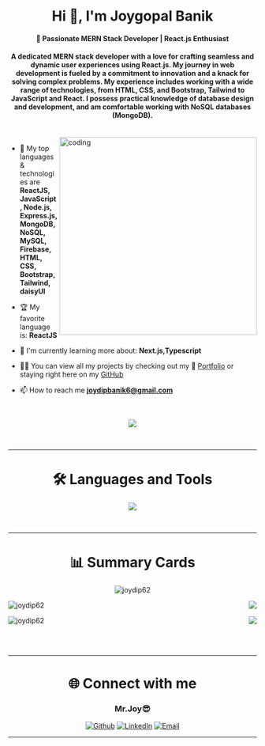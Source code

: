 
<h1 align="center">Hi 👋, I'm Joygopal Banik</h1>
<h4 align="center">
🚀 Passionate MERN Stack Developer | React.js Enthusiast
</h4>
<h4 align="center">	
A dedicated MERN stack developer with a love for crafting seamless and dynamic user experiences using React.js. My journey in web development is fueled by a commitment to innovation and a knack for solving complex problems.
My experience includes working with a wide range of technologies, from HTML, CSS, and Bootstrap, Tailwind to JavaScript and React. I possess practical knowledge of database design and development, and am comfortable working with NoSQL databases (MongoDB). 
</h4>
<br>

<img align="right" alt="coding" width="400" src="https://res.cloudinary.com/di5cg0bcv/image/upload/v1702108619/programmer_cywoh9.gif">

<div align="left">

- 🔧 My top languages & technologies are **ReactJS, JavaScript, Node.js, Express.js, MongoDB, NoSQL, MySQL, Firebase, HTML, CSS, Bootstrap, Tailwind, daisyUI**

- 🏆 My favorite language is: **ReactJS**

- 🌱 I'm currently learning more about: **Next.js,Typescript**

- 👩‍💻 You can view all my projects by checking out my 💼 [Portfolio](https://joydip-portfolio.surge.sh/) or staying right here on my [GitHub](https://github.com/joydip62)

- 📫 How to reach me **joydipbanik6@gmail.com**

</div>
<br>

<p align="center"> 
<img src="https://github-readme-streak-stats.herokuapp.com?user=joydip62&theme=tokyonight&hide_border=true)](https://git.io/streak-stats">
</p>

<br>

---

<h1 align="center">🛠️ Languages and Tools</h1>

<p align="center">
  <a href="https://skillicons.dev">
    <img src="https://skillicons.dev/icons?i=git,github,postman,vscode,figma,html,css,bootstrap,tailwind,js,react,nodejs,express,mongodb,firebase" />
  </a>
</p>

<br/>

---

<h1 align="center">📊 Summary Cards</h1>

<div>
<p align="center"><img src="https://github-profile-summary-cards.vercel.app/api/cards/profile-details?username=joydip62&theme=tokyonight" alt="joydip62" /></p>


<p align="left">
<img src="https://github-profile-summary-cards.vercel.app/api/cards/repos-per-language?username=joydip62&theme=tokyonight" alt="joydip62" />
<img align="right" src="https://github-profile-summary-cards.vercel.app/api/cards/most-commit-language?username=joydip62&theme=tokyonight" />
</p>


<p align="left">
<img src="https://github-profile-summary-cards.vercel.app/api/cards/stats?username=joydip62&theme=tokyonight" alt="joydip62" />
<img align="right" src="https://github-profile-summary-cards.vercel.app/api/cards/productive-time?username=joydip62&theme=tokyonight&utcOffset=8" />
</p>



</div>



<br/>
<br/>


---
<div align="center">
<h1 align="center">🌐 Connect with me</h1>

<div align="center">

<h3>Mr.Joy😎</h3>  

</div>

<div align="center">

[![Github](https://img.shields.io/badge/-Github-181717?style=for-the-badge&logo=Github&logoColor=white)](https://github.com/joydip62)
[![LinkedIn](https://img.shields.io/badge/-LinkedIn-0077B5?style=for-the-badge&logo=LinkedIn&logoColor=white)](https://www.linkedin.com/in/joygopal-banik/)
[![Email](https://img.shields.io/badge/Gmail-D14836?style=for-the-badge&logo=gmail&logoColor=white)](mailto:joygopalbanik@gmail.com)



<!-- [![Twitter](https://img.shields.io/badge/-Twitter-1DA1F2?style=for-the-badge&logo=Twitter&logoColor=white)](https://twitter.com/alissamtroiano) -->

</div>

---
